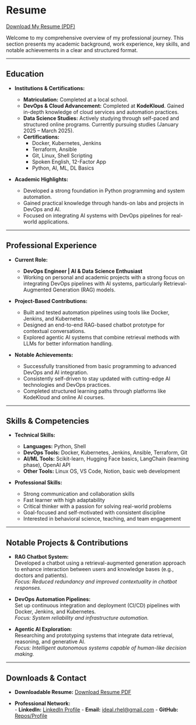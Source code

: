 # Resume

[Download My Resume (PDF)](Maimoon_Profile.pdf)

Welcome to my comprehensive overview of my professional journey. This section presents my academic background, work experience, key skills, and notable achievements in a clear and structured format.

---

## **Education**

- **Institutions & Certifications:**
  - **Matriculation:** Completed at a local school.
  - **DevOps & Cloud Advancement:** Completed at **KodeKloud**. Gained in-depth knowledge of cloud services and automation practices.
  - **Data Science Studies:** Actively studying through self-paced and structured online programs. Currently pursuing studies (January 2025 – March 2025).
  - **Certifications:**
    - Docker, Kubernetes, Jenkins
    - Terraform, Ansible
    - Git, Linux, Shell Scripting
    - Spoken English, 12-Factor App
    - Python, AI, ML, DL Basics

- **Academic Highlights:**  
  - Developed a strong foundation in Python programming and system automation.  
  - Gained practical knowledge through hands-on labs and projects in DevOps and AI.  
  - Focused on integrating AI systems with DevOps pipelines for real-world applications.

---

## **Professional Experience**

- **Current Role:**  
  - **DevOps Engineer | AI & Data Science Enthusiast**  
  - Working on personal and academic projects with a strong focus on integrating DevOps pipelines with AI systems, particularly Retrieval-Augmented Generation (RAG) models.

- **Project-Based Contributions:**  
  - Built and tested automation pipelines using tools like Docker, Jenkins, and Kubernetes.  
  - Designed an end-to-end RAG-based chatbot prototype for contextual conversations.  
  - Explored agentic AI systems that combine retrieval methods with LLMs for better information handling.

- **Notable Achievements:**  
  - Successfully transitioned from basic programming to advanced DevOps and AI integration.  
  - Consistently self-driven to stay updated with cutting-edge AI technologies and DevOps practices.  
  - Completed structured learning paths through platforms like KodeKloud and online AI courses.

---

## **Skills & Competencies**

- **Technical Skills:**  
  - **Languages:** Python, Shell  
  - **DevOps Tools:** Docker, Kubernetes, Jenkins, Ansible, Terraform, Git  
  - **AI/ML Tools:** Scikit-learn, Hugging Face basics, LangChain (learning phase), OpenAI API  
  - **Other Tools:** Linux OS, VS Code, Notion, basic web development

- **Professional Skills:**  
  - Strong communication and collaboration skills  
  - Fast learner with high adaptability  
  - Critical thinker with a passion for solving real-world problems  
  - Goal-focused and self-motivated with consistent discipline  
  - Interested in behavioral science, teaching, and team engagement

---

## **Notable Projects & Contributions**

- **RAG Chatbot System:**  
  Developed a chatbot using a retrieval-augmented generation approach to enhance interaction between users and knowledge bases (e.g., doctors and patients).  
  *Focus: Reduced redundancy and improved contextuality in chatbot responses.*

- **DevOps Automation Pipelines:**  
  Set up continuous integration and deployment (CI/CD) pipelines with Docker, Jenkins, and Kubernetes.  
  *Focus: System reliability and infrastructure automation.*

- **Agentic AI Exploration:**  
  Researching and prototyping systems that integrate data retrieval, reasoning, and generative AI.  
  *Focus: Intelligent autonomous systems capable of human-like decision making.*

---

## **Downloads & Contact**

- **Downloadable Resume:**  [Download Resume PDF](Maimoon_Profile.pdf)
  <!-- *(Link placeholder – e.g., “Download PDF”)* -->
  
- **Professional Network:**  
      - **LinkedIn:** [LinkedIn Profile](https://www.linkedin.com/in/maimoon-moon-amin/)
      - **Email:** [ideal.rhel@gmail.com](https://mail.google.com/mail/u/0/#inbox?compose=new)
      - **GitHub:** [Repos/Profile](https://github.com/Maimoon-github)
